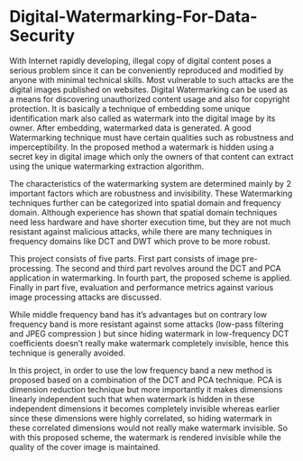# Digital-Watermarking-For-Data-Security

With Internet rapidly developing, illegal copy of digital content poses a serious problem since it can be conveniently reproduced and modified by anyone with minimal technical skills. Most vulnerable to such attacks are the digital images published on websites. Digital Watermarking can be used as a means for discovering unauthorized content usage and also for copyright protection. It is basically a technique of embedding some unique identification mark also called as watermark into the digital image by its owner. After embedding, watermarked data is generated. A good Watermarking technique must have certain qualities such as robustness and imperceptibility. In the proposed method a watermark is hidden using a secret key in digital image which only the owners of that content can extract using the unique watermarking extraction algorithm.

The characteristics of the watermarking system are determined mainly by 2 important factors which are robustness and invisibility. These Watermarking techniques further can be categorized into spatial domain and frequency domain. Although experience has shown that spatial domain techniques need less hardware and have shorter execution time, but they are not much resistant against malicious attacks, while there are many techniques in frequency domains like DCT and DWT which prove to be more robust.

This project consists of five parts. First part consists of image pre-processing.
The second and third part revolves around the DCT and PCA application in watermarking. In fourth part, the proposed scheme is applied. Finally in part five, evaluation and performance metrics against various image processing attacks are discussed.

While middle frequency band has it’s advantages but on contrary low frequency band is more resistant against some attacks (low-pass filtering and JPEG compression ) but since hiding watermark in low-frequency DCT coefficients doesn’t really make watermark completely invisible, hence this technique is generally avoided.

In this project, in order to use the low frequency band a new method is proposed based on a combination of the DCT and PCA technique. PCA is dimension reduction technique but more importantly it makes dimensions linearly independent such that when watermark is hidden in these independent dimensions it becomes completely invisible whereas earlier since these dimensions were highly correlated, so hiding watermark in these correlated dimensions would not really make watermark invisible. So with this proposed scheme, the watermark is rendered invisible while the quality of the cover image is maintained.
